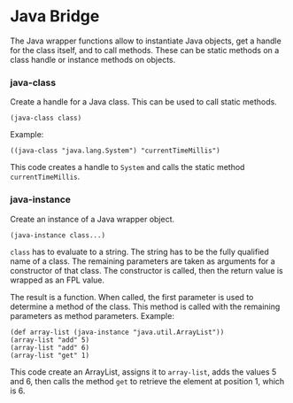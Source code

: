 # Java Bridge

The Java wrapper functions allow to instantiate Java objects, get a handle for the class itself, and to call methods.
These can be static methods on a class handle or instance methods on objects.

### java-class
Create a handle for a Java class. This can be used to call static methods.
```
(java-class class)
```
Example:
```
((java-class "java.lang.System") "currentTimeMillis")
```
This code creates a handle to `System` and calls the static method `currentTimeMillis`.


### java-instance
Create an instance of a Java wrapper object.
```
(java-instance class...)
```
`class` has to evaluate to a string. The string has to be the fully qualified name of a class.
The remaining parameters are taken as arguments for a constructor of that class. The constructor is called, then the return value 
is wrapped as an FPL value.

The result is a function. When called, the first parameter is used to determine a method of the class. This method is called 
with the remaining parameters as method parameters. Example:
```
(def array-list (java-instance "java.util.ArrayList"))
(array-list "add" 5)
(array-list "add" 6)
(array-list "get" 1)
```
This code create an ArrayList, assigns it to `array-list`, adds the values 5 and 6, then calls the method `get` to retrieve
the element at position 1, which is 6.
